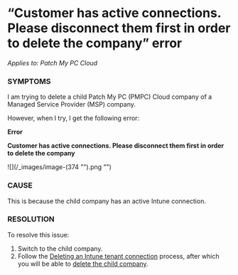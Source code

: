 # “Customer has active connections. Please disconnect them first in order to delete the company” error

_Applies to: Patch My PC Cloud_

### SYMPTOMS

I am trying to delete a child Patch My PC (PMPC) Cloud company of a Managed Service Provider (MSP) company.

However, when I try, I get the following error:

**Error**

**Customer has active connections. Please disconnect them first in order to delete the company**

!\[]\(/\_images/image-(374 "").png "")

### CAUSE

This is because the child company has an active Intune connection.

### RESOLUTION

To resolve this issue:

1. Switch to the child company.
2. Follow the [Deleting an Intune tenant connection](../../cloud-administration/manage-your-environments-in-cloud/manage-cloud-intune-tenants.md#deleting-an-intune-tenant-connection) process, after which you will be able to [delete the child company](../../managed-service-provider/managed-service-provider-administration/manage-msp-companies/remove-a-company-from-being-managed-cloud-msp.md#delete-a-child-company).
